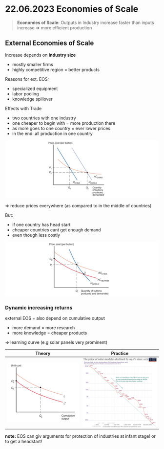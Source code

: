 # 22.06.2023 Economies of Scale

> **Economies of Scale:** Outputs in Industry increase faster than inputs increase => more efficient production

## External Economies of Scale

Increase depends on **industry size**

- mostly smaller firms
- highly competitive region = better products

Reasons for ext. EOS:

- specialized equipment
- labor pooling
- knowledge spillover



Effects with Trade

- two countries with one industry 
- one cheaper to begin with = more production there
- as more goes to one country = ever lower prices
- in the end: all production in one country

![img](../images/2023-06-22_16-08-15.jpg)

=> reduce prices everywhere (as compared to in the middle of countries)

But:

- if one country has head start
- cheaper countries cant get enough demand
- even though less costly 

![img](../images/2023-06-22_16-24-36.jpg)

### Dynamic increasing returns

external EOS = also depend on cumulative output 

- more demand = more research
- more knowledge = cheaper products

=> learning curve (e.g solar panels very prominent)

| Theory                                    | Practice                                  |
| ----------------------------------------- | ----------------------------------------- |
| ![img](../images/2023-06-22_16-29-36.jpg) | ![img](../images/2023-06-22_16-28-34.jpg) |

**note:** EOS can giv arguments for protection of industries at infant stage! or to get a headstart!



